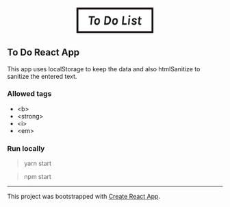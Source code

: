 <p align='center'>
  <img src='./src/assets/Icon_dark.svg' width='180'/>
</p>

## To Do React App

This app uses localStorage to keep the data and also htmlSanitize to sanitize the entered text. 

### Allowed tags
- &lt;b&gt;
- &lt;strong&gt;
- &lt;i&gt;
- &lt;em&gt;

### Run locally

> yarn start

> npm start

---

This project was bootstrapped with [Create React App](https://github.com/facebook/create-react-app).
